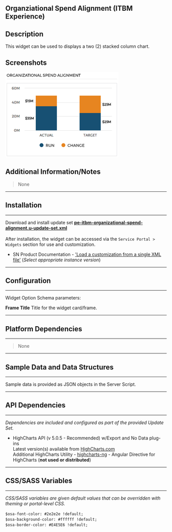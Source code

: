 ## Organziational Spend Alignment (ITBM Experience)

## Description

This widget can be used to displays a two (2) stacked column chart.

## Screenshots
![](../images/pe-itbm-organizational-spend-alignment.png)

## Additional Information/Notes 
> None
---
## Installation
---
Download and install update set **[pe-itbm-organizational-spend-alignment.u-update-set.xml](pe-itbm-organizational-spend-alignment.u-update-set.xml)** <br/><br/>
After installation, the widget can be accessed via the `Service Portal > Widgets` section for use and customization.<br/>
* SN Product Documentation - ['Load a customization from a single XML file'](https://docs.servicenow.com/search?q=Load+a+customization+from+a+single+XML+file)   (<i>Select appropriate instance version</i>)
---
## Configuration
---
Widget Option Schema parameters:

**Frame Title** Title for the widget card/frame.

---
## Platform Dependencies
---
> None
---
## Sample Data and Data Structures
---
Sample data is provided as JSON objects in the Server Script.

---
## API Dependencies
---
<i>Dependencies are included and configured as part of the provided Update Set.</i>

* HighCharts API (v 5.0.5 - Recommended)  w/Export and No Data plug-ins
  <br/>Latest version(s) available from [HighCharts.com](http://http://www.highcharts.com/products/highcharts/)
  <br/>Additional HighCharts Utility - [highcharts-ng](https://github.com/pablojim/highcharts-ng) - Angular Directive for HighCharts (__not used or distributed__)

---
## CSS/SASS Variables
---
_CSS/SASS variables are given default values that can be overridden with theming or portal-level CSS._

`$osa-font-color: #2e2e2e !default;`<br/>
`$osa-background-color: #ffffff !default;`<br/>
`$osa-border-color: #E4E5E6 !default;`<br/>